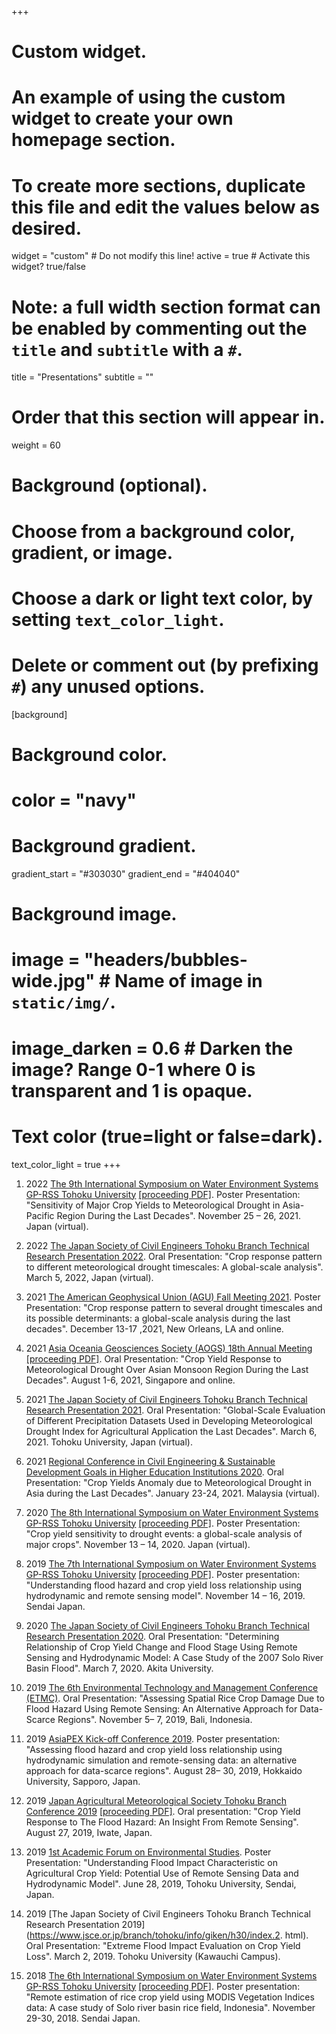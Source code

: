 +++
# Custom widget.
# An example of using the custom widget to create your own homepage section.
# To create more sections, duplicate this file and edit the values below as desired.
widget = "custom"  # Do not modify this line!
active = true  # Activate this widget? true/false

# Note: a full width section format can be enabled by commenting out the `title` and `subtitle` with a `#`.
title = "Presentations"
subtitle = ""

# Order that this section will appear in.
weight = 60

# Background (optional).
#   Choose from a background color, gradient, or image.
#   Choose a dark or light text color, by setting `text_color_light`.
#   Delete or comment out (by prefixing `#`) any unused options.
[background]
  # Background color.
  # color = "navy"
  
  # Background gradient.
   gradient_start = "#303030"
   gradient_end = "#404040"
  
  # Background image.
 # image = "headers/bubbles-wide.jpg"  # Name of image in `static/img/`.
 # image_darken = 0.6  # Darken the image? Range 0-1 where 0 is transparent and 1 is opaque.

  # Text color (true=light or false=dark).
  text_color_light = true
+++

1. 2022 [The 9th International Symposium on Water Environment Systems GP-RSS Tohoku University](http://kaigan.civil.tohoku.ac.jp/HEST/GSsympo/GSsympo.html) [[proceeding PDF]](http://kaigan.civil.tohoku.ac.jp/HEST/GSsympo/2021-9th.pdf#page=22). Poster Presentation: "Sensitivity of Major Crop Yields to Meteorological Drought in Asia-Pacific Region During the Last Decades". November 25 – 26, 2021. Japan (virtual).

15. 2022 [The Japan Society of Civil Engineers Tohoku Branch Technical Research Presentation 2022](https://www.jsce.or.jp/branch/tohoku/info/giken/r3/index.html). Oral Presentation: "Crop response pattern to different meteorological drought timescales: A global-scale analysis". March 5, 2022, Japan (virtual).

14. 2021 [The American Geophysical Union (AGU) Fall Meeting 2021](https://agu.confex.com/agu/fm21/meetingapp.cgi/Paper/920798). Poster Presentation: "Crop response pattern to several drought timescales and its possible determinants: a global-scale analysis during the last decades". December 13-17 ,2021, New Orleans, LA and online.

13. 2021 [Asia Oceania Geosciences Society (AOGS) 18th Annual Meeting](https://www.worldscientific.com/doi/abs/10.1142/9789811260100_0052) [[proceeding PDF]](https://www.worldscientific.com/doi/pdf/10.1142/9789811260100_0052). Oral Presentation: "Crop Yield Response to Meteorological Drought Over Asian Monsoon Region During the Last Decades". August 1-6, 2021, Singapore and online.

12. 2021 [The Japan Society of Civil Engineers Tohoku Branch Technical Research Presentation 2021](https://www.jsce.or.jp/branch/tohoku/info/giken/r2/index.html). Oral Presentation: "Global-Scale Evaluation of Different Precipitation Datasets Used in Developing Meteorological Drought Index for Agricultural Application the Last Decades". March 6, 2021. Tohoku University, Japan (virtual).

11. 2021 [Regional Conference in Civil Engineering & Sustainable Development Goals in Higher Education Institutions 2020](https://www.utm.my/sustainable/rccesdgs2020/). Oral Presentation: "Crop Yields Anomaly due to Meteorological Drought in Asia during the Last Decades". January 23-24, 2021. Malaysia (virtual).

10. 2020 [The 8th International Symposium on Water Environment Systems GP-RSS Tohoku University](http://kaigan.civil.tohoku.ac.jp/HEST/GSsympo/GSsympo.html) [[proceeding PDF]](http://kaigan.civil.tohoku.ac.jp/HEST/GSsympo/2020-8th+links.pdf#page=34). Poster Presentation: "Crop yield sensitivity to drought events: a global-scale analysis of major crops". November 13 – 14, 2020. Japan (virtual).

9. 2019 [The 7th International Symposium on Water Environment Systems GP-RSS Tohoku University](http://kaigan.civil.tohoku.ac.jp/HEST/GSsympo/GSsympo.html) [[proceeding PDF]](http://kaigan.civil.tohoku.ac.jp/HEST/GSsympo/2019-7th.pdf#page=43). Poster presentation: "Understanding flood hazard and crop yield loss relationship using hydrodynamic and remote sensing model". November 14 – 16, 2019. Sendai Japan.

8. 2020 [The Japan Society of Civil Engineers Tohoku Branch Technical Research Presentation 2020](https://www.jsce.or.jp/branch/tohoku/info/giken/r1/). Oral Presentation: "Determining Relationship of Crop Yield Change and Flood Stage Using Remote Sensing and Hydrodynamic Model: A Case Study of the 2007 Solo River Basin Flood". March 7, 2020. Akita University.

7. 2019 [The 6th Environmental Technology and Management Conference (ETMC)](https://seed-net.org/wp-content/uploads/2019/11/Poster-ETMC.pdf). Oral Presentation: "Assessing Spatial Rice Crop Damage Due to Flood Hazard Using Remote Sensing: An Alternative Approach for Data-Scarce Regions". November 5– 7, 2019, Bali, Indonesia.

6. 2019 [AsiaPEX Kick-off Conference 2019](https://www.jsce.or.jp/branch/tohoku/info/giken/h30/). Poster presentation: "Assessing flood hazard and crop yield loss relationship using hydrodynamic simulation and remote-sensing data: an alternative approach for data-scarce regions". August 28– 30, 2019, Hokkaido University, Sapporo, Japan.

5. 2019 [Japan Agricultural Meteorological Society Tohoku Branch Conference 2019](https://kishosib.sakura.ne.jp/taikai.html) [[proceeding PDF]](https://kishosib.sakura.ne.jp/kaishi/kaishi64-read.pdf#page=29). Oral presentation: "Crop Yield Response to The Flood Hazard: An Insight From Remote Sensing". August 27, 2019, Iwate, Japan.

4. 2019 [1st Academic Forum on Environmental Studies](https://www.jsce.or.jp/branch/tohoku/info/giken/h30/). Poster Presentation: "Understanding Flood Impact Characteristic on Agricultural Crop Yield: Potential Use of Remote Sensing Data and Hydrodynamic Model". June 28, 2019, Tohoku University, Sendai, Japan.

3. 2019 [The Japan Society of Civil Engineers Tohoku Branch Technical Research Presentation 2019](https://www.jsce.or.jp/branch/tohoku/info/giken/h30/index.2. html). Oral Presentation: "Extreme Flood Impact Evaluation on Crop Yield Loss". March 2, 2019. Tohoku University (Kawauchi Campus).

2. 2018 [The 6th International Symposium on Water Environment Systems GP-RSS Tohoku University](http://kaigan.civil.tohoku.ac.jp/HEST/GSsympo/GSsympo.html) [[proceeding PDF]](http://kaigan.civil.tohoku.ac.jp/HEST/GSsympo/2018-6th.pdf). Poster presentation: "Remote estimation of rice crop yield using MODIS Vegetation Indices data: A case study of Solo river basin rice field, Indonesia". November 29-30, 2018. Sendai Japan.
